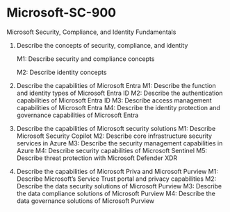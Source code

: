 # Microsoft-SC-900
Microsoft Security, Compliance, and Identity Fundamentals

1. Describe the concepts of security, compliance, and identity
   
   M1: Describe security and compliance concepts
   
   M2: Describe identity concepts
  
3. Describe the capabilities of Microsoft Entra
   M1: Describe the function and identity types of Microsoft Entra ID
   M2: Describe the authentication capabilities of Microsoft Entra ID
   M3: Describe access management capabilities of Microsoft Entra
   M4: Describe the identity protection and governance capabilities of Microsoft Entra
   
4. Describe the capabilities of Microsoft security solutions
   M1: Describe Microsoft Security Copilot
   M2: Describe core infrastructure security services in Azure
   M3: Describe the security management capabilities in Azure
   M4: Describe security capabilities of Microsoft Sentinel
   M5: Describe threat protection with Microsoft Defender XDR
      
5. Describe the capabilities of Microsoft Priva and Microsoft Purview
   M1: Describe Microsoft’s Service Trust portal and privacy capabilities
   M2: Describe the data security solutions of Microsoft Purview
   M3: Describe the data compliance solutions of Microsoft Purview
   M4: Describe the data governance solutions of Microsoft Purview





